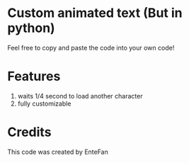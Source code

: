 # Custom animated text (But in python)
Feel free to copy and paste the code into your own code!

# Features
1. waits 1/4 second to load another character
2. fully customizable

# Credits
This code was created by EnteFan

